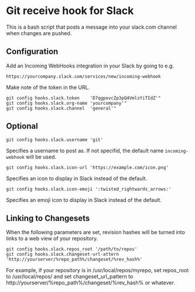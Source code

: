 # Git receive hook for Slack

This is a bash script that posts a message into your slack.com channel
when changes are pushed.

## Configuration

Add an Incoming WebHooks integration in your Slack by going to e.g.
    
    https://yourcompany.slack.com/services/new/incoming-webhook

Make note of the token in the URL.

    git config hooks.slack.token    'D7qgpovcZp3pQ4VmlsYiTIdZ'"
    git config hooks.slack.org-name 'yourcompany'"
    git config hooks.slack.channel  'general'"

## Optional

    git config hooks.slack.username 'git'

Specifies a username to post as. If not specifid, the default name
`incoming-webhook` will be used.

    git config hooks.slack.icon-url 'https://example.com/icon.png'

Specifies an icon to display in Slack instead of the default.

    git config hooks.slack.icon-emoji ':twisted_rightwards_arrows:'

Specifies an emoji icon to display in Slack instead of the default.


## Linking to Changesets

When the following parameters are set, revision hashes will be
turned into links to a web view of your repository.

    git config hooks.slack.repos_root '/path/to/repos'
    git config hooks.slack.changeset-url-attern 'http://yourserver/%repo_path%/changeset/%rev_hash%'

For example, if your repository is in /usr/local/repos/myrepo, set repos_root to /usr/local/repos/ and set changeset_url_pattern to http://yourserver/%repo_path%/changeset/%rev_hash% or whatever.